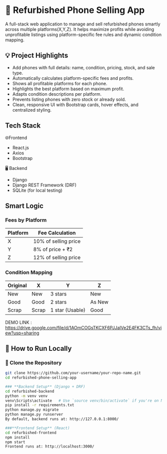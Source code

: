 # 📱 Refurbished Phone Selling App
A full-stack web application to manage and sell refurbished phones smartly across multiple platforms(X,Y,Z).
It helps maximize profits while avoiding unprofitable listings using platform-specific fee rules and dynamic condition mapping.

## 💡 Project Highlights
- Add phones with full details: name, condition, pricing, stock, and sale type.
- Automatically calculates platform-specific fees and profits.
- Shows all profitable platforms for each phone.
- Highlights the best platform based on maximum profit.
- Adapts condition descriptions per platform.
- Prevents listing phones with zero stock or already sold.
- Clean, responsive UI with Bootstrap cards, hover effects, and centralized styling.

## Tech Stack
🌐Frontend
- React.js
- Axios
- Bootstrap

🖥 Backend
- Django
- Django REST Framework (DRF)
- SQLite (for local testing)


## Smart Logic

### Fees by Platform

| Platform | Fee Calculation        |
|----------|------------------------|
| X        | 10% of selling price   |
| Y        | 8% of price + ₹2       |
| Z        | 12% of selling price   |

### Condition Mapping

| Original  | X       | Y             | Z       |
|-----------|---------|---------------|---------|
| New       | New     | 3 stars       | New     |
| Good      | Good    | 2 stars       | As New  |
| Scrap     | Scrap   | 1 star (Usable) | Good   |


DEMO LINK : https://drive.google.com/file/d/1AOmCOGsTKCXF6PJJaIVe2E4FK3CTs_fh/view?usp=sharing


## 🚀 How to Run Locally

### 📁 Clone the Repository

```bash
git clone https://github.com/your-username/your-repo-name.git
cd refurbished-phone-selling-app

### **Backend Setup** (Django + DRF)
cd refurbished-backend
python -m venv venv
venv\Scripts\activate   # Use `source venv/bin/activate` if you're on Mac/Linux
pip install -r requirements.txt
python manage.py migrate
python manage.py runserver
By default, backend runs at: http://127.0.0.1:8000/

###**Frontend Setup** (React)
cd refurbished-frontend
npm install
npm start
Frontend runs at: http://localhost:3000/
